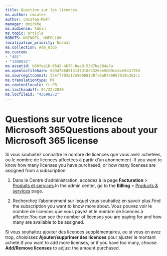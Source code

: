 ```yaml
---
title: Question sur les licences
ms.author: cmcatee
author: cmcatee-MSFT
manager: mnirkhe
ms.audience: Admin
ms.topic: article
ROBOTS: NOINDEX, NOFOLLOW
localization_priority: Normal
ms.collection: Adm_O365
ms.custom:
- "491"
- "1500032"
ms.assetid: b69fea1b-0542-4b75-bea0-53d7be294e7a
ms.openlocfilehash: 0d3d788d913137d1083326ee5b69ce4ce5d4178d
ms.sourcegitcommit: 55eff703a17e500681d8fa6a87eb067019ade3cc
ms.translationtype: MT
ms.contentlocale: fr-FR
ms.lasthandoff: 04/22/2020
ms.locfileid: "43698272"
---
```

# <a name="questions-about-your-microsoft-365-license"></a><span data-ttu-id="449e5-102">Questions sur votre licence Microsoft 365</span><span class="sxs-lookup"><span data-stu-id="449e5-102">Questions about your Microsoft 365 license</span></span>

<span data-ttu-id="449e5-103">Si vous souhaitez connaître le nombre de licences que vous avez achetées, ou le nombre de licences affectées à partir d’un abonnement :</span><span class="sxs-lookup"><span data-stu-id="449e5-103">If you want to know how many licenses you have purchased, or how many licenses are assigned from a subscription:</span></span>
  
1. <span data-ttu-id="449e5-104">Dans le Centre d’administration, accédez à la page **Facturation** \> [Produits et services](https://go.microsoft.com/fwlink/p/?linkid=842054).</span><span class="sxs-lookup"><span data-stu-id="449e5-104">In the admin center, go to the **Billing** \> [Products & services](https://go.microsoft.com/fwlink/p/?linkid=842054) page.</span></span>

2. <span data-ttu-id="449e5-105">Recherchez l’abonnement sur lequel vous souhaitez en savoir plus.</span><span class="sxs-lookup"><span data-stu-id="449e5-105">Find the subscription you want to know more about.</span></span> <span data-ttu-id="449e5-106">Vous pouvez voir le nombre de licences que vous payez et le nombre de licences à affecter.</span><span class="sxs-lookup"><span data-stu-id="449e5-106">You can see the number of licenses you are paying for and how many are available to be assigned.</span></span>

<span data-ttu-id="449e5-107">Si vous souhaitez ajouter des licences supplémentaires, ou si vous en avez trop, choisissez **Ajouter/supprimer des licences** pour ajuster le montant acheté.</span><span class="sxs-lookup"><span data-stu-id="449e5-107">If you want to add more licenses, or if you have too many, choose **Add/Remove licenses** to adjust the amount purchased.</span></span>
